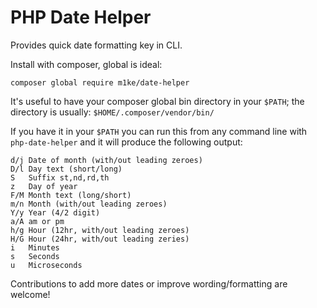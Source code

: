 # PHP Date Helper
Provides quick date formatting key in CLI.

Install with composer, global is ideal:

```
composer global require m1ke/date-helper
```

It's useful to have your composer global bin directory in your `$PATH`; the directory is usually: `$HOME/.composer/vendor/bin/`

If you have it in your `$PATH` you can run this from any command line with `php-date-helper` and it will produce the following output:

```
d/j Date of month (with/out leading zeroes)
D/l Day text (short/long)
S   Suffix st,nd,rd,th
z   Day of year
F/M Month text (long/short)
m/n Month (with/out leading zeroes)
Y/y Year (4/2 digit)
a/A am or pm
h/g Hour (12hr, with/out leading zeroes)
H/G Hour (24hr, with/out leading zeries)
i   Minutes
s   Seconds
u   Microseconds
```

Contributions to add more dates or improve wording/formatting are welcome!

